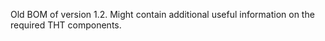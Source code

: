 Old BOM of version 1.2. Might contain additional useful information on the required THT components.

